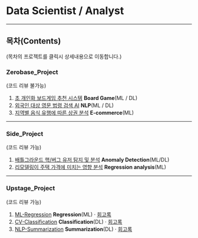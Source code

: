 # Data Scientist / Analyst
-----------------------------------------------------------
## 목차(Contents)
(목차의 프로젝트를 클릭시 상세내용으로 이동합니다.)

### Zerobase_Project
(코드 리뷰 불가능)
1. [초 개인화 보드게임 추천 시스템](./Zerobase_Project/Board_Game) **Board Game**(ML / DL)
2. [외국인 대상 영문 법령 검색 AI](./Zerobase_Project/NLP) **NLP**(ML / DL)  
3. [지역별 음식 유행에 따른 상권 분석](./Zerobase_Project/E-commerce) **E-commerce**(ML)  

-----------------------------------------------------------

### Side_Project
(코드 리뷰 가능)

1. [배틀그라운드 핵/버그 유저 탐지 및 분석](./Side_Project/PUBG-Hack-Detection/code/Anomaly_detection.ipynb) **Anomaly Detection**(ML/DL)
2. [리모델링이 주택 가격에 미치는 영향 분석](./Side_Project/Houes-Remodeling/code/House_Remodeling.ipynb) **Regression analysis**(ML)

-----------------------------------------------------------

### Upstage_Project
(코드 리뷰 가능)

1. [ML-Regression](./Upstage_Project/ML-Regression) **Regression**(ML) · [회고록](https://gh-door.github.io/posts/ML-contest/)
2. [CV-Classification](./Upstage_Project/CV-Classification) **Classification**(DL) · [회고록](https://gh-door.github.io/posts/bootcamp-DL-16/)
3. [NLP-Summarization](./Upstage_Project/NLP-Summarization) **Summarization**(DL) · [회고록](https://gh-door.github.io/posts/bootcamp-DL-20/) 